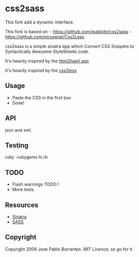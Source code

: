 css2sass
========

This fork add a dynamic interface.

This fork is based on:
     - https://github.com/jpablobr/css2sass
     - https://github.com/nicooprat/Css2Less

css2sass is a simple sinatra app which Convert CSS Snippets to Syntactically Awesome StyleSheets code.

It's heavily inspired by the [html2haml app](http://html2haml.heroku.com/)

It's heavily inspired by the [css2less](http://css2less.cc/)

## Usage

* Paste the CSS in the first box
* Done!

## API

json and xml.

## Testing

ruby -rubygems hi.rb

## TODO

* Flash warnings TODO:!
* More tests.

## Resources

* [Sinatra](http://www.sinatrarb.com)
* [SASS](http://sass-lang.com/)

## Copyright

Copyright 2009 Jose Pablo Barrantes. MIT Licence, so go for it.
